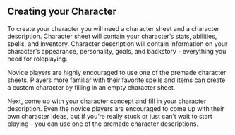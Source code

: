 ## Creating your Character

To create your character you will need a character sheet and a character description. Character sheet will contain your character’s stats, abilities, spells, and inventory. Character description will contain information on your character’s appearance, personality, goals, and backstory - everything you need for roleplaying.

Novice players are highly encouraged to use one of the premade character sheets. Players more familiar with their favorite spells and items can create a custom character by filling in an empty character sheet.

Next, come up with your character concept and fill in your character description. Even the novice players are encouraged to come up with their own character ideas, but if you’re really stuck or just can’t wait to start playing - you can use one of the premade character descriptions.
